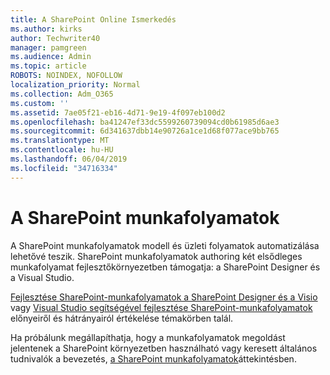 ```yaml
---
title: A SharePoint Online Ismerkedés
ms.author: kirks
author: Techwriter40
manager: pamgreen
ms.audience: Admin
ms.topic: article
ROBOTS: NOINDEX, NOFOLLOW
localization_priority: Normal
ms.collection: Adm_O365
ms.custom: ''
ms.assetid: 7ae05f21-eb16-4d71-9e19-4f097eb100d2
ms.openlocfilehash: ba41247ef33dc5599260739094cd0b61985d6ae3
ms.sourcegitcommit: 6d341637dbb14e90726a1ce1d68f077ace9bb765
ms.translationtype: MT
ms.contentlocale: hu-HU
ms.lasthandoff: 06/04/2019
ms.locfileid: "34716334"
---
```

# <a name="workflows-in-sharepoint"></a>A SharePoint munkafolyamatok

A SharePoint munkafolyamatok modell és üzleti folyamatok automatizálása lehetővé teszik. SharePoint munkafolyamatok authoring két elsődleges munkafolyamat fejlesztőkörnyezetben támogatja: a SharePoint Designer és a Visual Studio. 

[Fejlesztése SharePoint-munkafolyamatok a SharePoint Designer és a Visio](https://docs.microsoft.com/en-us/sharepoint/dev/general-development/develop-sharepoint-workflows-using-visual-studio) vagy [Visual Studio segítségével fejlesztése SharePoint-munkafolyamatok](https://docs.microsoft.com/en-us/sharepoint/dev/general-development/develop-sharepoint-workflows-using-visual-studio) előnyeiről és hátrányairól értékelése témakörben talál. 

Ha próbálunk megállapíthatja, hogy a munkafolyamatok megoldást jelentenek a SharePoint környezetben használható vagy keresett általános tudnivalók a bevezetés, [a SharePoint munkafolyamatok](https://docs.microsoft.com/en-us/sharepoint/dev/general-development/get-started-with-workflows-in-sharepoint#overview-of-workflows-in-sharepoint)áttekintésben.